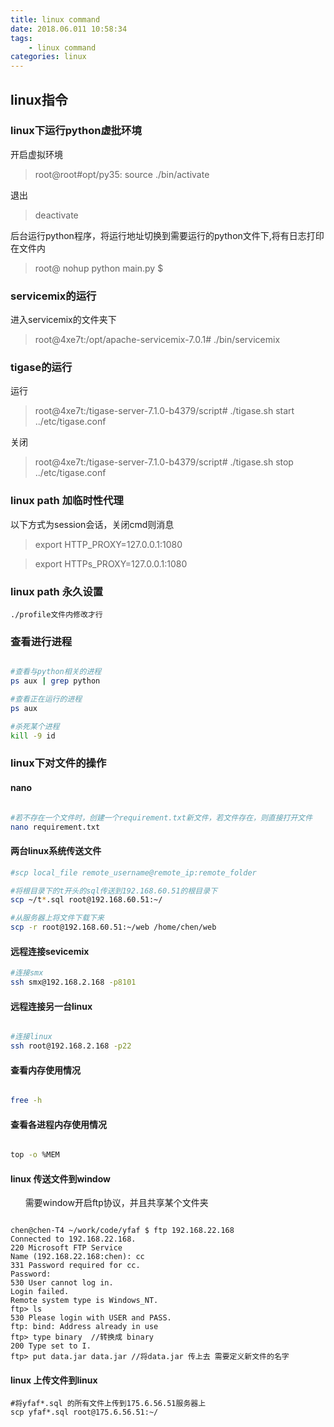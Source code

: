 ```yaml
---
title: linux command
date: 2018.06.011 10:58:34
tags: 
    - linux command
categories: linux
---
```


## linux指令


### linux下运行python虚批环境

开启虚拟环境
>root@root#opt/py35: source ./bin/activate

退出
>deactivate

后台运行python程序，将运行地址切换到需要运行的python文件下,将有日志打印在文件内
>root@ nohup python main.py $

### servicemix的运行

进入servicemix的文件夹下
>root@4xe7t:/opt/apache-servicemix-7.0.1# ./bin/servicemix

### tigase的运行

运行
>root@4xe7t:/tigase-server-7.1.0-b4379/script# ./tigase.sh start ../etc/tigase.conf

关闭
>root@4xe7t:/tigase-server-7.1.0-b4379/script# ./tigase.sh stop ../etc/tigase.conf

### linux path 加临时性代理

以下方式为session会话，关闭cmd则消息

>export HTTP_PROXY=127.0.0.1:1080

>export HTTPs_PROXY=127.0.0.1:1080

### linux path 永久设置

    ./profile文件内修改才行

### 查看进行进程

``` bash

#查看与python相关的进程
ps aux | grep python

#查看正在运行的进程
ps aux

#杀死某个进程
kill -9 id

```

### linux下对文件的操作

#### nano

``` bash

#若不存在一个文件时，创建一个requirement.txt新文件，若文件存在，则直接打开文件
nano requirement.txt

```

#### 两台linux系统传送文件

``` bash
#scp local_file remote_username@remote_ip:remote_folder 

#将根目录下的t开头的sql传送到192.168.60.51的根目录下
scp ~/t*.sql root@192.168.60.51:~/

#从服务器上将文件下载下来
scp -r root@192.168.60.51:~/web /home/chen/web

```

#### 远程连接sevicemix

``` bash
#连接smx
ssh smx@192.168.2.168 -p8101

```

#### 远程连接另一台linux

``` bash

#连接linux
ssh root@192.168.2.168 -p22

```

#### 查看内存使用情况

``` bash

free -h

```

#### 查看各进程内存使用情况

``` bash

top -o %MEM

```

#### linux 传送文件到window
&nbsp;&nbsp;&nbsp;&nbsp;&nbsp;&nbsp;需要window开启ftp协议，并且共享某个文件夹

<pre><code>
chen@chen-T4 ~/work/code/yfaf $ ftp 192.168.22.168
Connected to 192.168.22.168.
220 Microsoft FTP Service
Name (192.168.22.168:chen): cc
331 Password required for cc.
Password:
530 User cannot log in.
Login failed.
Remote system type is Windows_NT.
ftp> ls
530 Please login with USER and PASS.
ftp: bind: Address already in use
ftp> type binary  //转换成 binary
200 Type set to I.
ftp> put data.jar data.jar //将data.jar 传上去 需要定义新文件的名字
</code></pre>

#### linux 上传文件到linux

```
#将yfaf*.sql 的所有文件上传到175.6.56.51服务器上
scp yfaf*.sql root@175.6.56.51:~/
```
